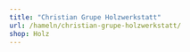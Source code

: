 ```yaml
---
title: "Christian Grupe Holzwerkstatt"
url: /hameln/christian-grupe-holzwerkstatt/
shop: Holz
---
```

